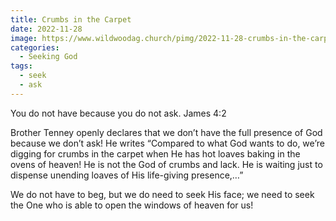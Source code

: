 ```yaml
---
title: Crumbs in the Carpet
date: 2022-11-28
image: https://www.wildwoodag.church/pimg/2022-11-28-crumbs-in-the-carpet.jpg
categories:
  - Seeking God
tags:
  - seek
  - ask
---
```


You do not have because you do not ask. James 4:2

Brother Tenney openly declares that we don’t have the full presence of God because we don’t ask! He writes “Compared to what God wants to do, we’re digging for crumbs in the carpet when He has hot loaves baking in the ovens of heaven! He is not the God of crumbs and lack. He is waiting just to dispense unending loaves of His life-giving presence,…”

We do not have to beg, but we do need to seek His face; we need to seek the One who is able to open the windows of heaven for us!




